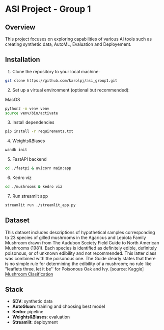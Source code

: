 # ASI Project - Group 1

## Overview

This project focuses on exploring capabilities of various AI tools such as creating synthetic data, AutoML, Evaluation and Deployement.

## Installation

1. Clone the repository to your local machine:

```bash
git clone https://github.com/karolpj/asi_group1.git
```

2. Set up a virtual environment (optional but recommended):

MacOS

```bash
python3 -m venv venv
source venv/bin/activate
```

3. Install dependencies

```bash
pip install -r requirements.txt
```

4. Weights&Biases

```bash
wandb init
```

5. FastAPI backend

```bash
cd ./fastpi & uvicorn main:app
```

6. Kedro viz

```bash
cd ./mushrooms & kedro viz
```

7. Run streamlit app

```bash
streamlit run ./streamlit_app.py
```

## Dataset

This dataset includes descriptions of hypothetical samples corresponding to 23 species of gilled mushrooms in the Agaricus and Lepiota Family Mushroom drawn from The Audubon Society Field Guide to North American Mushrooms (1981). Each species is identified as definitely edible, definitely poisonous, or of unknown edibility and not recommended. This latter class was combined with the poisonous one. The Guide clearly states that there is no simple rule for determining the edibility of a mushroom; no rule like "leaflets three, let it be'' for Poisonous Oak and Ivy. [source: Kaggle]
[Mushroom Clasification]([https://www.kaggle.com/datasets/uciml/mushroom-classification)

## Stack

- **SDV**: synthetic data
- **AutoGluon**: training and choosing best model
- **Kedro**: pipeline
- **Weights&Biases**: evaluation
- **Streamlit**: deployment
